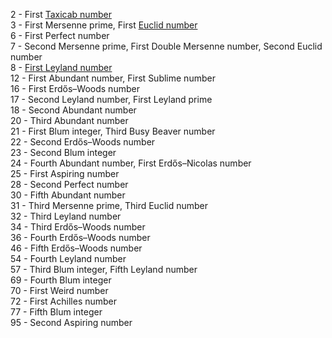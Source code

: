 2 - First [Taxicab number](https://en.wikipedia.org/wiki/Taxicab_number)  
3 - First Mersenne prime, First [Euclid number](https://en.wikipedia.org/wiki/Euclid_number)  
6 - First Perfect number  
7 - Second Mersenne prime, First Double Mersenne number, Second Euclid number  
8 - [First Leyland number](https://en.wikipedia.org/wiki/Leyland_number)  
12 - First Abundant number, First Sublime number  
16 - First Erdős–Woods number  
17 - Second Leyland number, First Leyland prime  
18 - Second Abundant number  
20 - Third Abundant number  
21 - First Blum integer, Third Busy Beaver number  
22 - Second Erdős–Woods number  
23 - Second Blum integer  
24 - Fourth Abundant number, First Erdős–Nicolas number  
25 - First Aspiring number  
28 - Second Perfect number  
30 - Fifth Abundant number  
31 - Third Mersenne prime, Third Euclid number  
32 - Third Leyland number  
34 - Third Erdős–Woods number  
36 - Fourth Erdős–Woods number  
46 - Fifth Erdős–Woods number  
54 - Fourth Leyland number  
57 - Third Blum integer, Fifth Leyland number  
69 - Fourth Blum integer  
70 - First Weird number  
72 - First Achilles number  
77 - Fifth Blum integer  
95 - Second Aspiring number  
